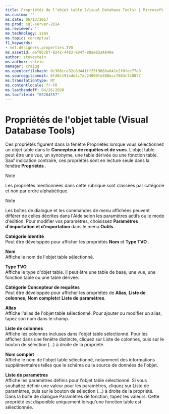 ```yaml
---
title: Propriétés de l’objet table (Visual Database Tools) | Microsoft Docs
ms.custom: ''
ms.date: 06/13/2017
ms.prod: sql-server-2014
ms.reviewer: ''
ms.technology: ssms
ms.topic: conceptual
f1_keywords:
- vdt.designers.properties.TVO
ms.assetid: eaf06cbf-8242-4483-894f-80ae02a4840e
author: stevestein
ms.author: sstein
manager: craigg
ms.openlocfilehash: 0c366cca32c8d441ff25f9688a841e2f0fac77a9
ms.sourcegitcommit: 6fd8c1914de4c7ac24900fe388ecc7883c740077
ms.translationtype: MT
ms.contentlocale: fr-FR
ms.lasthandoff: 04/26/2020
ms.locfileid: "63204557"
---
```

# <a name="table-valued-object-properties-visual-database-tools"></a>Propriétés de l'objet table (Visual Database Tools)
  Ces propriétés figurent dans la fenêtre Propriétés lorsque vous sélectionnez un objet table dans le **Concepteur de requêtes et de vues**. L'objet table peut être une vue, un synonyme, une table dérivée ou une fonction table. Sauf indication contraire, ces propriétés sont en lecture seule dans la fenêtre **Propriétés** .  
  
> [!NOTE]  
>  Les propriétés mentionnées dans cette rubrique sont classées par catégorie et non par ordre alphabétique.  
  
> [!NOTE]  
>  Les boîtes de dialogue et les commandes de menu affichées peuvent différer de celles décrites dans l'Aide selon les paramètres actifs ou le mode d'édition. Pour modifier vos paramètres, choisissez **Paramètres d'importation et d'exportation** dans le menu **Outils** .  
  
 **Catégorie Identité**  
 Peut être développée pour afficher les propriétés **Nom** et **Type TVO** .  
  
 **Nom**  
 Affiche le nom de l'objet table sélectionné.  
  
 **Type TVO**  
 Affiche le type d'objet table. Il peut être une table de base, une vue, une fonction table ou une table dérivée.  
  
 **Catégorie Concepteur de requêtes**  
 Peut être développée pour afficher les propriétés de **Alias**, **Liste de colonnes**, **Nom complet**et **Liste de paramètres**.  
  
 **Alias**  
 Affiche l'alias de l'objet table sélectionné. Pour ajouter ou modifier un alias, tapez son nom dans le champ.  
  
 **Liste de colonnes**  
 Affiche les colonnes incluses dans l'objet table sélectionné. Pour les afficher dans une fenêtre distincte, cliquez sur Liste de colonnes, puis sur le bouton de sélection (…) à droite de la propriété.  
  
 **Nom complet**  
 Affiche le nom de l'objet table sélectionné, notamment des informations supplémentaires telles que le schéma ou la source de données de l'objet.  
  
 **Liste de paramètres**  
 Affiche les paramètres définis pour l'objet table sélectionné. Si vous souhaitez définir une valeur pour les paramètres, cliquez sur Liste de paramètres, puis sur le bouton de sélection (…) à droite de la propriété. Dans la boîte de dialogue Paramètres de fonction, tapez les valeurs. Cette propriété est disponible uniquement lorsqu'une fonction table est sélectionnée.  
  
  
